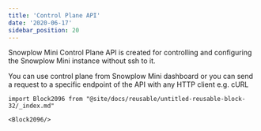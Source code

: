 ```yaml
---
title: 'Control Plane API'
date: '2020-06-17'
sidebar_position: 20
---
```


Snowplow Mini Control Plane API is created for controlling and configuring the Snowplow Mini instance without ssh to it.

You can use control plane from Snowplow Mini dashboard or you can send a request to a specific endpoint of the API with any HTTP client e.g. cURL

```mdx-code-block
import Block2096 from "@site/docs/reusable/untitled-reusable-block-32/_index.md"

<Block2096/>
```
